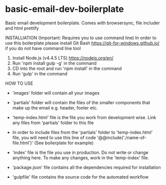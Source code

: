 # basic-email-dev-boilerplate
Basic email development boilerplate. Comes with browsersync, file includer and html prettify

INSTALLIATION (Important: Requires you to use command line)
In order to use this boilerplate please install Git Bash https://git-for-windows.github.io/ if you do not have command line tool


1. Install Node.js (v4.4.5 LTS) https://nodejs.org/en/
2. Run 'npm install gulp -g' in the command
3. CD into the root and run 'npm install' in the command
4. Run 'gulp' in the command


HOW TO USE
- 'images' folder will contain all your images

- 'partials' folder will contain the files of the smaller components that make up the email e.g. header, footer etc.

- 'temp-index.html' file is the file you work from development wise. Link any files from 'partials' folder to this file

- In order to include files from the 'partials' folder to 'temp-index.html' file, you will need to use this line of code '@@include('./name-of-file.html')' (See boilerplate for example)

- 'index' file is the file you use in production. Do not write or change anything here. To make any changes, work in the 'temp-index' file.

- 'package.json' file contains all the dependencies required for installation

- 'gulpfile' file contains the source code for the automated workflow


